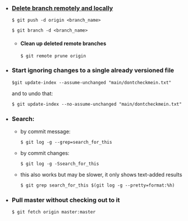 

* ### [Delete branch remotely and locally](https://stackoverflow.com/questions/2003505/how-do-i-delete-a-git-branch-both-locally-and-remotely)

  ```$ git push -d origin <branch_name>```

  ```$ git branch -d <branch_name>```
  * #### Clean up deleted remote branches
    ```$ git remote prune origin```

* ### Start ignoring changes to a single already versioned file
  ```$git update-index --assume-unchanged "main/dontcheckmein.txt"```

  and to undo that:

  ```$ git update-index --no-assume-unchanged "main/dontcheckmein.txt"```

* ### Search: 

  * by commit message:

    ```$ git log -g --grep=search_for_this```

  * by commit changes:

    ```$ git log -g -Ssearch_for_this```

  * this also works but may be slower, it only shows text-added results

    ```$ git grep search_for_this $(git log -g --pretty=format:%h)```


* ### Pull master without checking out to it
  ```$ git fetch origin master:master```